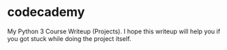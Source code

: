 # codecademy
My Python 3 Course Writeup (Projects). I hope this writeup will help you if you got stuck while doing the project itself.
